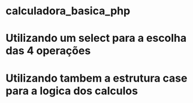 # calculadora_basica_php

# Utilizando um select para a escolha das 4 operações 

# Utilizando tambem a estrutura case para a logica dos calculos 
